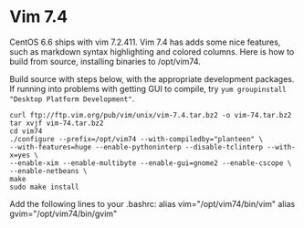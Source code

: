 Vim 7.4
=======
CentOS 6.6 ships with vim 7.2.411. Vim 7.4 has adds some nice features, such as
markdown syntax highlighting and colored columns. Here is how to build from
source, installing binaries to /opt/vim74.

Build source with steps below, with the appropriate development packages. If
running into problems with getting GUI to compile, try
`yum groupinstall "Desktop Platform Development"`.
```
curl ftp://ftp.vim.org/pub/vim/unix/vim-7.4.tar.bz2 -o vim-74.tar.bz2
tar xvjf vim-74.tar.bz2
cd vim74
./configure --prefix=/opt/vim74 --with-compiledby="planteen" \
--with-features=huge --enable-pythoninterp --disable-tclinterp --with-x=yes \
--enable-xim --enable-multibyte --enable-gui=gnome2 --enable-cscope \
--enable-netbeans \
make
sudo make install
```

Add the following lines to your .bashrc:
    alias vim="/opt/vim74/bin/vim"
    alias gvim="/opt/vim74/bin/gvim"

